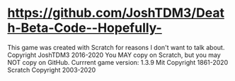 # https://github.com/JoshTDM3/Death-Beta-Code--Hopefully-
This game was created with Scratch for reasons I don't want to talk about.
Copyright JoshTDM3 2016-2020
You MAY copy on Scratch, but you may NOT copy on GitHub.
Currrent game version: 1.3.9
Mit Copyright 1861-2020
Scratch Copyright 2003-2020

